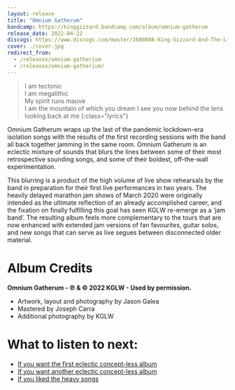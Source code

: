 ```yaml
---
layout: release
title: "Omnium Gatherum"
bandcamp: https://kinggizzard.bandcamp.com/album/omnium-gatherum
release_date: 2022-04-22
discogs: https://www.discogs.com/master/2680088-King-Gizzard-And-The-Lizard-Wizard-Omnium-Gatherum
cover: ./cover.jpg
redirect_from:
  - /releases/omnium-gatherium
  - /releases/omnium-gatherium/
---
```


> I am tectonic  
> I am megalithic  
> My spirit runs mauve  
> I am the mountain of which you dream
> I see you now behind the lens looking back at me
{:class="lyrics"}

Omnium Gatherum wraps up the last of the pandemic lockdown-era isolation songs with the results of the first recording sessions with the band all back together jamming in the same room. Omnium Gatherum is an eclectic mixture of sounds that blurs the lines between some of their most retrospective sounding songs, and some of their boldest, off-the-wall experimentation.

This blurring is a product of the high volume of live show rehearsals by the band in preparation for their first live performances in two years. The heavily delayed marathon jam shows of March 2020 were originally intended as the ultimate reflection of an already accomplished career, and the fixation on finally fulfilling this goal has seen KGLW re-emerge as a ‘jam band’. The resulting album feels more complementary to the tours that are now enhanced with extended jam versions of fan favourites, guitar solos, and new songs that can serve as live segues between disconnected older material.

# Album Credits

**Omnium Gatherum - ℗ & © 2022 KGLW - Used by permission.**

* Artwork, layout and photography by Jason Galea
* Mastered by Joseph Carra
* Additional photography by KGLW

# What to listen to next:

*   [If you want the first eclectic concept-less album](../oddments)
*   [If you want another eclectic concept-less album](../gumboot-soup)
*   [If you liked the heavy songs](../infest-the-rats-nest)
